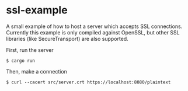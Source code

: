 # ssl-example

A small example of how to host a server which accepts SSL connections. Currently
this example is only compiled against OpenSSL, but other SSL libraries (like
SecureTransport) are also supported.

First, run the server

```
$ cargo run
```

Then, make a connection

```
$ curl --cacert src/server.crt https://localhost:8080/plaintext
```
